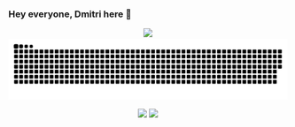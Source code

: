 ### Hey everyone, Dmitri here 👋

<p align="center">
  <img alig src="https://github-profile-trophy.vercel.app/?username=dmitri-daranuta&theme=darkhub&column=-1&rank=-?" />

  <picture>
    <source
      media="(prefers-color-scheme: dark)"
      srcset="https://raw.githubusercontent.com/dmitri-daranuta/dmitri-daranuta/refs/heads/main/dist/github-snake-dark.svg"
    />
    <source
      media="(prefers-color-scheme: light)"
      srcset="https://raw.githubusercontent.com/dmitri-daranuta/dmitri-daranuta/refs/heads/main/dist/github-snake.svg"
    />
    <img
      alt="github contribution grid snake animation"
      src="https://raw.githubusercontent.com/dmitri-daranuta/dmitri-daranuta/refs/heads/main/dist/github-snake.svg"
    />
  </picture>
</p>

<p align="center">
  <img src="https://github-readme-stats.vercel.app/api?username=dmitri-daranuta&show_icons=true&theme=github_dark&rank_icon=github">
  <img src="https://github-readme-stats.vercel.app/api/top-langs/?username=dmitri-daranuta&count_private=true&theme=github_dark&langs_count=10&hide_progress=true">
</p>

<!--
**dmitri-daranuta/dmitri-daranuta** is a ✨ _special_ ✨ repository because its `README.md` (this file) appears on your GitHub profile.

Here are some ideas to get you started:

- 🔭 I’m currently working on ...
- 🌱 I’m currently learning ...
- 👯 I’m looking to collaborate on ...
- 🤔 I’m looking for help with ...
- 💬 Ask me about ...
- 📫 How to reach me: ...
- 😄 Pronouns: ...
- ⚡ Fun fact: ...
-->
